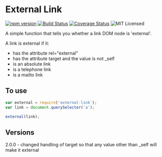 # External Link
[![npm version](https://badge.fury.io/js/external-link.svg)](http://badge.fury.io/js/external-link)
[![Build Status](https://travis-ci.org/foiseworth/external-link.svg?branch=master)](https://travis-ci.org/foiseworth/external-link)
[![Coverage Status](https://coveralls.io/repos/foiseworth/external-link/badge.svg?branch=master&service=github)](https://coveralls.io/github/foiseworth/external-link?branch=master)
![MIT Licensed](https://img.shields.io/badge/license-MIT-blue.svg)


A simple function that tells you whether a link DOM node is 'external'.

A link is external if it:
* has the attribute rel="external"
* has the attribute target and the value is not \_self
* is an absolute link
* is a telephone link
* is a mailto link


## To use
```javascript
var external = require('external-link');
var link = document.querySelector('a');

external(link);
```

## Versions
2.0.0 - changed handling of target so that any value other than \_self will make it external
